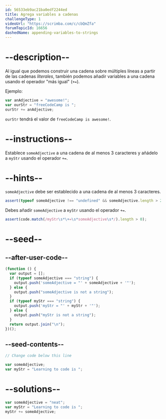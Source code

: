 ```yaml
---
id: 56533eb9ac21ba0edf2244ed
title: Agrega variables a cadenas
challengeType: 1
videoUrl: "https://scrimba.com/c/cbQmZfa"
forumTopicId: 16656
dashedName: appending-variables-to-strings
---
```


# --description--

Al igual que podemos construir una cadena sobre múltiples líneas a partir de las cadenas <dfn>literales</dfn>, también podemos añadir variables a una cadena usando el operador "más igual" (`+=`).

Ejemplo:

```js
var anAdjective = "awesome!";
var ourStr = "freeCodeCamp is ";
ourStr += anAdjective;
```

`ourStr` tendrá el valor de `freeCodeCamp is awesome!`.

# --instructions--

Establece `someAdjective` a una cadena de al menos 3 caracteres y añádelo a `myStr` usando el operador `+=`.

# --hints--

`someAdjective` debe ser establecido a una cadena de al menos 3 caracteres.

```js
assert(typeof someAdjective !== "undefined" && someAdjective.length > 2);
```

Debes añadir `someAdjective` a `myStr` usando el operador `+=`.

```js
assert(code.match(/myStr\s*\+=\s*someAdjective\s*/).length > 0);
```

# --seed--

## --after-user-code--

```js
(function () {
  var output = [];
  if (typeof someAdjective === "string") {
    output.push('someAdjective = "' + someAdjective + '"');
  } else {
    output.push("someAdjective is not a string");
  }
  if (typeof myStr === "string") {
    output.push('myStr = "' + myStr + '"');
  } else {
    output.push("myStr is not a string");
  }
  return output.join("\n");
})();
```

## --seed-contents--

```js
// Change code below this line

var someAdjective;
var myStr = "Learning to code is ";
```

# --solutions--

```js
var someAdjective = "neat";
var myStr = "Learning to code is ";
myStr += someAdjective;
```
